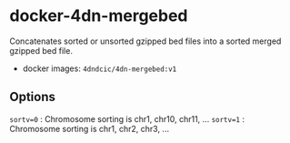# docker-4dn-mergebed

Concatenates sorted or unsorted gzipped bed files into a sorted merged gzipped bed file.
* docker images: `4dndcic/4dn-mergebed:v1`

## Options
`sortv=0` : Chromosome sorting is chr1, chr10, chr11, ...
`sortv=1` : Chromosome sorting is chr1, chr2, chr3, ...

